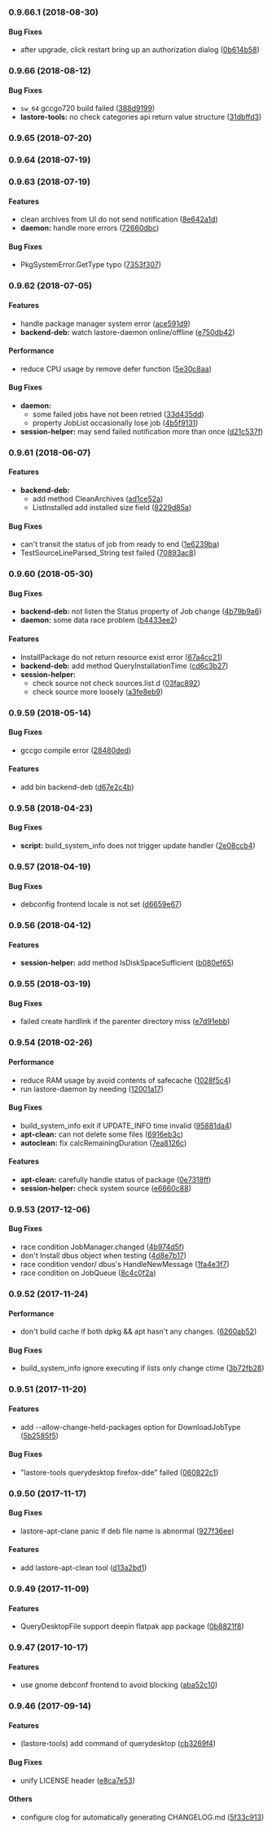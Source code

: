 <a name="0.9.66.1"></a>
### 0.9.66.1 (2018-08-30)


#### Bug Fixes

*   after upgrade, click restart bring up an authorization dialog ([0b614b58](https://github.com/linuxdeepin/lastore-daemon/commit/0b614b5865d027d972046d27674e1e05bd9c4a2f))



<a name="0.9.66"></a>
### 0.9.66 (2018-08-12)


#### Bug Fixes

*   `sw_64` gccgo720 build failed ([388d9199](https://github.com/linuxdeepin/lastore-daemon/commit/388d919910dd7bf8ddc8bf8f6640ba87a3ffddb9))
* **lastore-tools:**  no check categories api return value structure ([31dbffd3](https://github.com/linuxdeepin/lastore-daemon/commit/31dbffd3a38e8d026f8e4b04b132dc070c0d1d55))



<a name="0.9.65"></a>
### 0.9.65 (2018-07-20)




<a name="0.9.64"></a>
### 0.9.64 (2018-07-19)




<a name="0.9.63"></a>
### 0.9.63 (2018-07-19)


#### Features

*   clean archives from UI do not send notification ([8e642a1d](https://github.com/linuxdeepin/lastore-daemon/commit/8e642a1d499afe453450965a7229ff902669f8dc))
* **daemon:**  handle more errors ([72660dbc](https://github.com/linuxdeepin/lastore-daemon/commit/72660dbc9eec8d567de8225b38f9a70a9c6f76fb))

#### Bug Fixes

*   PkgSystemError.GetType typo ([7353f307](https://github.com/linuxdeepin/lastore-daemon/commit/7353f307479f5b32867b9edbb50b5b7bfb535a07))



<a name="0.9.62"></a>
### 0.9.62 (2018-07-05)


#### Features

*   handle package manager system error ([ace591d9](https://github.com/linuxdeepin/lastore-daemon/commit/ace591d938558c76a24bef84f9c90cd615feba49))
* **backend-deb:**  watch lastore-daemon online/offline ([e750db42](https://github.com/linuxdeepin/lastore-daemon/commit/e750db42a0d7a3018ca492a430e5f06220faafca))

#### Performance

*   reduce CPU usage by remove defer function ([5e30c8aa](https://github.com/linuxdeepin/lastore-daemon/commit/5e30c8aa456c9721bc5f109c74dea1a02e3df093))

#### Bug Fixes

* **daemon:**
  *  some failed jobs have not been retried ([33d435dd](https://github.com/linuxdeepin/lastore-daemon/commit/33d435dd9455f8b314315c47d80558f554bdb763))
  *  property JobList occasionally lose job ([4b5f9131](https://github.com/linuxdeepin/lastore-daemon/commit/4b5f913113296d6f8aed7354b79729e3e2680ec1))
* **session-helper:**  may send failed notification more than once ([d21c537f](https://github.com/linuxdeepin/lastore-daemon/commit/d21c537f3bef8b93a1cd2e323f5bc512aff9f613))



<a name="0.9.61"></a>
### 0.9.61 (2018-06-07)


#### Features

* **backend-deb:**
  *  add method CleanArchives ([ad1ce52a](https://github.com/linuxdeepin/lastore-daemon/commit/ad1ce52acc594a82fc518d0c2e57ac450edb1a5f))
  *  ListInstalled add installed size field ([8229d85a](https://github.com/linuxdeepin/lastore-daemon/commit/8229d85abf81eff477d97e5900a9bf83fb3244da))

#### Bug Fixes

*   can't transit the status of job from ready to end ([1e6239ba](https://github.com/linuxdeepin/lastore-daemon/commit/1e6239ba872e967ee8559d246aff87aa55dd8b57))
*   TestSourceLineParsed_String test failed ([70893ac8](https://github.com/linuxdeepin/lastore-daemon/commit/70893ac87e056ad08e52b5d1b39dccd3446e5983))



<a name="0.9.60"></a>
### 0.9.60 (2018-05-30)


#### Bug Fixes

* **backend-deb:**  not listen the Status property of Job change ([4b79b9a6](https://github.com/linuxdeepin/lastore-daemon/commit/4b79b9a6522c4e65f396537cdabe6db5f28a3a89))
* **daemon:**  some data race problem ([b4433ee2](https://github.com/linuxdeepin/lastore-daemon/commit/b4433ee2ded4f22659a033d7d716b7a083fd153d))

#### Features

*   InstallPackage do not return resource exist error ([67a4cc21](https://github.com/linuxdeepin/lastore-daemon/commit/67a4cc21c80d08169eb2fd4b9379c7e5ab026ec8))
* **backend-deb:**  add method QueryInstallationTime ([cd6c3b27](https://github.com/linuxdeepin/lastore-daemon/commit/cd6c3b27d94c6633b12a1dc4e2ac830ed419d866))
* **session-helper:**
  *  check source not check sources.list.d ([03fac892](https://github.com/linuxdeepin/lastore-daemon/commit/03fac892c81a7bf026ce7223a016e061b2ff2498))
  *  check source more loosely ([a3fe8eb9](https://github.com/linuxdeepin/lastore-daemon/commit/a3fe8eb9275549b243901b3840b546ac12214527))



<a name="0.9.59"></a>
### 0.9.59 (2018-05-14)


#### Bug Fixes

*   gccgo compile error ([28480ded](https://github.com/linuxdeepin/lastore-daemon/commit/28480dedd8137096dac7ce909ba2302a62673237))

#### Features

*   add bin backend-deb ([d67e2c4b](https://github.com/linuxdeepin/lastore-daemon/commit/d67e2c4b8247d9e04072b8425b2af99782b32ded))



<a name="0.9.58"></a>
### 0.9.58 (2018-04-23)


#### Bug Fixes

* **script:**  build_system_info does not trigger update handler ([2e08ccb4](https://github.com/linuxdeepin/lastore-daemon/commit/2e08ccb41867825a3f4feb3a44dcc8d7623e4bc0))



<a name="0.9.57"></a>
### 0.9.57 (2018-04-19)


#### Bug Fixes

*   debconfig frontend locale is not set ([d6659e67](https://github.com/linuxdeepin/lastore-daemon/commit/d6659e67a27abc33c3fb738e5930e4d7e0c0746b))



<a name="0.9.56"></a>
### 0.9.56 (2018-04-12)


#### Features

* **session-helper:**  add method IsDiskSpaceSufficient ([b080ef65](https://github.com/linuxdeepin/lastore-daemon/commit/b080ef658449acec0eecd422a83c092df6a9a713))



<a name="0.9.55"></a>
### 0.9.55 (2018-03-19)


#### Bug Fixes

*   failed create hardlink if the parenter directory miss ([e7d91ebb](https://github.com/linuxdeepin/lastore-daemon/commit/e7d91ebb520a00801d747d23d5371c6b4166ca2d))



<a name="0.9.54"></a>
### 0.9.54 (2018-02-26)


#### Performance

*   reduce RAM usage by avoid contents of safecache ([1028f5c4](https://github.com/linuxdeepin/lastore-daemon/commit/1028f5c44b90cf9aa19c5ea0712b0b1fecc91468))
*   run lastore-daemon by needing ([12001a17](https://github.com/linuxdeepin/lastore-daemon/commit/12001a172280f52bb78218e5c7b86563ac50a63c))

#### Bug Fixes

*   build_system_info exit if UPDATE_INFO time invalid ([95881da4](https://github.com/linuxdeepin/lastore-daemon/commit/95881da41545cfafd28fd122bc320a933037ff28))
* **apt-clean:**  can not delete some files ([6916eb3c](https://github.com/linuxdeepin/lastore-daemon/commit/6916eb3ca24e4ca2d31d270e306b1db6ecb1b8f9))
* **autoclean:**  fix calcRemainingDuration ([7ea8126c](https://github.com/linuxdeepin/lastore-daemon/commit/7ea8126ca12fbb146d47444e9a1301fa3f1e7382))

#### Features

* **apt-clean:**  carefully handle status of package ([0e7318ff](https://github.com/linuxdeepin/lastore-daemon/commit/0e7318ffa818fe504c8c973372141c2aaee35bc5))
* **session-helper:**  check system source ([e6660c88](https://github.com/linuxdeepin/lastore-daemon/commit/e6660c88ce2e6d2fa780b60fa5ecff6dab809576))



<a name="0.9.53"></a>
### 0.9.53 (2017-12-06)


#### Bug Fixes

*   race condition JobManager.changed ([4b974d5f](https://github.com/linuxdeepin/lastore-daemon/commit/4b974d5f27fac8ec3d128ab9de071e0c262ba0f7))
*   don't Install dbus object when testing ([4d8e7b17](https://github.com/linuxdeepin/lastore-daemon/commit/4d8e7b177948f8de97a244f4d884262693eb5f52))
*   race condition vendor/ dbus's HandleNewMessage ([1fa4e3f7](https://github.com/linuxdeepin/lastore-daemon/commit/1fa4e3f777aba912583185c563082596665e1a77))
*   race condition on JobQueue ([8c4c0f2a](https://github.com/linuxdeepin/lastore-daemon/commit/8c4c0f2a6c47c65cc61d00ee92fd71d6eeed1408))



<a name="0.9.52"></a>
### 0.9.52 (2017-11-24)


#### Performance

*   don't build cache if both dpkg && apt hasn't any changes. ([6260ab52](https://github.com/linuxdeepin/lastore-daemon/commit/6260ab52e28de70633a18713fd23791adf5f6f8c))

#### Bug Fixes

*   build_system_info ignore executing if lists only change ctime ([3b72fb28](https://github.com/linuxdeepin/lastore-daemon/commit/3b72fb287358df7f8c28936d6000e3cacbe10ef5))



<a name="0.9.51"></a>
### 0.9.51 (2017-11-20)


#### Features

*   add --allow-change-held-packages option for DownloadJobType ([5b2585f5](https://github.com/linuxdeepin/lastore-daemon/commit/5b2585f52290ee9b80b92f1a57c1a1959fe3c19c))

#### Bug Fixes

*   "lastore-tools querydesktop firefox-dde" failed ([060822c1](https://github.com/linuxdeepin/lastore-daemon/commit/060822c109c663037532223c17b80b6293228c8a))



<a name="0.9.50"></a>
### 0.9.50 (2017-11-17)


#### Bug Fixes

*   lastore-apt-clane panic if deb file name is abnormal ([927f36ee](https://github.com/linuxdeepin/lastore-daemon/commit/927f36ee0e4d4d6ebf1bacd83c252e672dfa11c5))

#### Features

*   add lastore-apt-clean tool ([d13a2bd1](https://github.com/linuxdeepin/lastore-daemon/commit/d13a2bd1f0a97c656df583d1b438ddf4f7ec97b4))



<a name="0.9.49"></a>
### 0.9.49 (2017-11-09)

#### Features
*   QueryDesktopFile support deepin flatpak app package ([0b8821f8](https://github.com/linuxdeepin/lastore-daemon/commit/0b8821f8993c410e502ce6e85e172d652e285064))


<a name="0.9.47"></a>
### 0.9.47 (2017-10-17)


#### Features

*   use gnome debconf frontend to avoid blocking ([aba52c10](https://github.com/linuxdeepin/lastore-daemon/commit/aba52c10d3497951980a6afa91304b40a39cd24c))


<a name="0.9.46"></a>
### 0.9.46 (2017-09-14)

#### Features

*  (lastore-tools) add command of querydesktop ([cb3269f4](https://github.com/linuxdeepin/lastore-daemon/commit/cb3269f49fb8739c003a08f9c65ec6f837bf98b0))


#### Bug Fixes

*   unify LICENSE header ([e8ca7e53](https://github.com/linuxdeepin/lastore-daemon/commit/e8ca7e536ff8125695ec278cace25d8a9d61abb7))

#### Others

*   configure clog for automatically  generating CHANGELOG.md ([5f33c913](https://github.com/linuxdeepin/lastore-daemon/commit/5f33c91307ef8367a17c96ea85c1cc4b1b6fcdc2))




